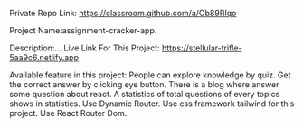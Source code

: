 Private Repo Link: https://classroom.github.com/a/Ob89RIqo

Project Name:assignment-cracker-app.

Description:...
Live Link For This Project:
https://stellular-trifle-5aa9c6.netlify.app

Available feature in this project:
People can explore knowledge by quiz.
Get the correct answer by clicking eye button.
There is a blog where answer some question about react.
A statistics of total questions of every topics shows in statistics.
Use Dynamic Router.
Use css framework tailwind for this project.
Use React Router Dom.
